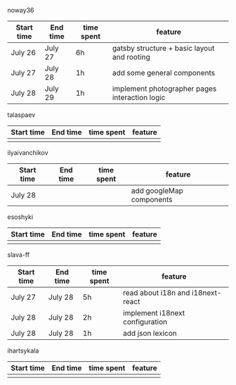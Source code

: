 noway36

| Start time | End time | time spent | feature                                        |
| ---------- | -------- | ---------- | ---------------------------------------------- |
| July 26    | July 27  | 6h         | gatsby structure + basic layout and rooting    |
| July 27    | July 28  | 1h         | add some general components                    |
| July 28    | July 29  | 1h         | implement photographer pages interaction logic |

talaspaev

| Start time | End time | time spent | feature |
| ---------- | -------- | ---------- | ------- |
|            |          |            |         |

ilyaivanchikov

| Start time | End time | time spent | feature |
| ---------- | -------- | ---------- | ------- |
| July 28    |          |            | add googleMap components |

esoshyki

| Start time | End time | time spent | feature |
| ---------- | -------- | ---------- | ------- |
|            |          |            |         |

slava-ff

| Start time | End time | time spent | feature |
| ---------- | -------- | ---------- | ------- |
| July 27    | July 28  | 5h         | read about i18n and i18next-react |
| July 28    | July 28  | 2h         | implement i18next configuration   |
| July 28    | July 28  | 1h         | add json lexicon                  |


ihartsykala

| Start time | End time | time spent | feature |
| ---------- | -------- | ---------- | ------- |
|            |          |            |         |
